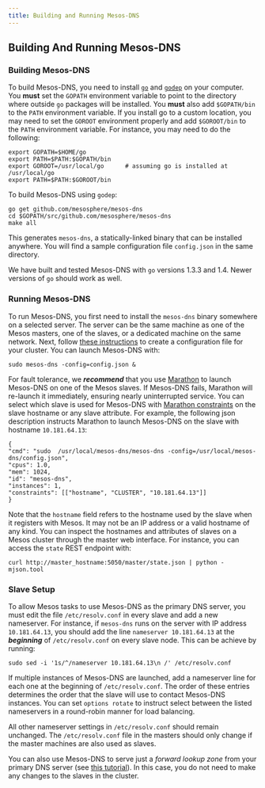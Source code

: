 ```yaml
---
title: Building and Running Mesos-DNS
---
```


## Building And Running Mesos-DNS

### Building Mesos-DNS

To build Mesos-DNS, you need to install [`go`](https://golang.org/doc/install) and [`godep`](https://github.com/tools/godep) on your computer. You **must** set the `GOPATH` environment variable to point to the directory where outside `go` packages will be installed. You **must** also add `$GOPATH/bin` to the `PATH` environment variable. If you install go to a custom location, you may need to set the `GOROOT` environment properly and add `$GOROOT/bin` to the `PATH` environment variable. For instance, you may need to do the following:

```
export GOPATH=$HOME/go
export PATH=$PATH:$GOPATH/bin
export GOROOT=/usr/local/go      # assuming go is installed at /usr/local/go
export PATH=$PATH:$GOROOT/bin
```   

To build Mesos-DNS using `godep`: 

```
go get github.com/mesosphere/mesos-dns
cd $GOPATH/src/github.com/mesosphere/mesos-dns
make all
``` 

This generates `mesos-dns`, a statically-linked binary that can be installed anywhere. You will find a sample configuration file `config.json` in the same directory. 

We have built and tested Mesos-DNS with `go` versions 1.3.3 and 1.4. Newer versions of `go` should work as well. 


### Running Mesos-DNS

To run Mesos-DNS, you first need to install the `mesos-dns` binary somewhere on a selected server. The server can be the same machine as one of the Mesos masters, one of the slaves, or a dedicated machine on the same network. Next, follow [these instructions](configuration-parameters.html) to create a configuration file for your cluster. You can launch Mesos-DNS with: 

```
sudo mesos-dns -config=config.json & 
```

For fault tolerance, we ***recommend*** that you use [Marathon](https://mesosphere.github.io/marathon) to launch Mesos-DNS on one of the Mesos slaves. If Mesos-DNS fails, Marathon will re-launch it immediately, ensuring nearly uninterrupted service. You can select which slave is used for Mesos-DNS with [Marathon constraints](https://github.com/mesosphere/marathon/blob/master/docs/docs/constraints.md) on the slave hostname or any slave attribute. For example, the following json description instructs Marathon to launch Mesos-DNS on the slave with hostname `10.181.64.13`:

```
{
"cmd": "sudo  /usr/local/mesos-dns/mesos-dns -config=/usr/local/mesos-dns/config.json",
"cpus": 1.0, 
"mem": 1024,
"id": "mesos-dns",
"instances": 1,
"constraints": [["hostname", "CLUSTER", "10.181.64.13"]]
}
```
Note that the `hostname` field refers to the hostname used by the slave when it registers with Mesos. It may not be an IP address or a valid hostname of any kind. You can inspect the hostnames and attributes of slaves on a Mesos cluster through the master web interface. For instance, you can access the `state` REST endpoint with:

```
curl http://master_hostname:5050/master/state.json | python -mjson.tool
```

### Slave Setup

To allow Mesos tasks to use Mesos-DNS as the primary DNS server, you must edit the file `/etc/resolv.conf` in every slave and add a new nameserver. For instance, if `mesos-dns` runs on the server with IP address `10.181.64.13`, you should add the line `nameserver 10.181.64.13` at the ***beginning*** of `/etc/resolv.conf` on every slave node. This can be achieve by running:

```
sudo sed -i '1s/^/nameserver 10.181.64.13\n /' /etc/resolv.conf
```

If multiple instances of Mesos-DNS are launched, add a nameserver line for each one at the beginning of `/etc/resolv.conf`. The order of these entries determines the order that the slave will use to contact Mesos-DNS instances. You can set `options rotate` to instruct select between the listed nameservers in a round-robin manner for load balancing.  

All other nameserver settings in `/etc/resolv.conf` should remain unchanged. The `/etc/resolv.conf` file in the masters should only change if the master machines are also used as slaves. 

You can also use Mesos-DNS to serve just a *forward lookup zone* from your primary DNS server (see [this tutorial](tutorial-forward.html)). In this case, you do not need to make any changes to the slaves in the cluster. 
